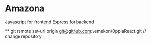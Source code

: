 # Amazona

Javascript for frontend
Express for backend


** git remote set-url origin git@github.com:vemekon/OpplaReact.git    // change repository
